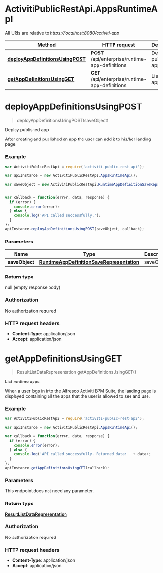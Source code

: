 # ActivitiPublicRestApi.AppsRuntimeApi

All URIs are relative to *https://localhost:8080/activiti-app*

Method | HTTP request | Description
------------- | ------------- | -------------
[**deployAppDefinitionsUsingPOST**](AppsRuntimeApi.md#deployAppDefinitionsUsingPOST) | **POST** /api/enterprise/runtime-app-definitions | Deploy published app
[**getAppDefinitionsUsingGET**](AppsRuntimeApi.md#getAppDefinitionsUsingGET) | **GET** /api/enterprise/runtime-app-definitions | List runtime apps


<a name="deployAppDefinitionsUsingPOST"></a>
# **deployAppDefinitionsUsingPOST**
> deployAppDefinitionsUsingPOST(saveObject)

Deploy published app

After creating and puclished an app the user can add it to his/her landing page.

### Example
```javascript
var ActivitiPublicRestApi = require('activiti-public-rest-api');

var apiInstance = new ActivitiPublicRestApi.AppsRuntimeApi();

var saveObject = new ActivitiPublicRestApi.RuntimeAppDefinitionSaveRepresentation(); // RuntimeAppDefinitionSaveRepresentation | saveObject


var callback = function(error, data, response) {
  if (error) {
    console.error(error);
  } else {
    console.log('API called successfully.');
  }
};
apiInstance.deployAppDefinitionsUsingPOST(saveObject, callback);
```

### Parameters

Name | Type | Description  | Notes
------------- | ------------- | ------------- | -------------
 **saveObject** | [**RuntimeAppDefinitionSaveRepresentation**](RuntimeAppDefinitionSaveRepresentation.md)| saveObject | 

### Return type

null (empty response body)

### Authorization

No authorization required

### HTTP request headers

 - **Content-Type**: application/json
 - **Accept**: application/json

<a name="getAppDefinitionsUsingGET"></a>
# **getAppDefinitionsUsingGET**
> ResultListDataRepresentation getAppDefinitionsUsingGET()

List runtime apps

When a user logs in into the Alfresco Activiti BPM Suite, the landing page is displayed containing all the apps that the user is allowed to see and use.

### Example
```javascript
var ActivitiPublicRestApi = require('activiti-public-rest-api');

var apiInstance = new ActivitiPublicRestApi.AppsRuntimeApi();

var callback = function(error, data, response) {
  if (error) {
    console.error(error);
  } else {
    console.log('API called successfully. Returned data: ' + data);
  }
};
apiInstance.getAppDefinitionsUsingGET(callback);
```

### Parameters
This endpoint does not need any parameter.

### Return type

[**ResultListDataRepresentation**](ResultListDataRepresentation.md)

### Authorization

No authorization required

### HTTP request headers

 - **Content-Type**: application/json
 - **Accept**: application/json

